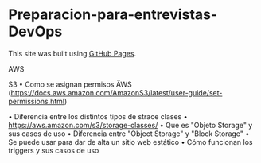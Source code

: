 # Preparacion-para-entrevistas-DevOps


This site was built using [GitHub Pages](https://pages.github.com/).

AWS

S3
•	Como se asignan permisos  ÄWS (https://docs.aws.amazon.com/AmazonS3/latest/user-guide/set-permissions.html)

•	Diferencia entre los distintos tipos de strace clases
•	https://aws.amazon.com/s3/storage-classes/
•	Que es "Objeto Storage" y sus casos de uso
•	Diferencia entre "Object Storage" y "Block Storage"
•	Se puede usar para dar de alta un sitio web estático
•	Cómo funcionan los triggers y sus casos de uso

